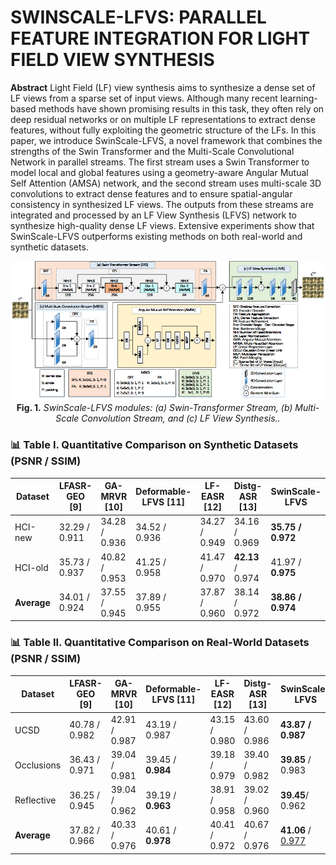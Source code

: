 
# SWINSCALE-LFVS: PARALLEL FEATURE INTEGRATION FOR LIGHT FIELD VIEW SYNTHESIS

**Abstract** 
Light Field (LF) view synthesis aims to synthesize a dense set of LF views from a sparse set of input views. Although many recent learning-based methods have shown promising results in this task, they often rely on deep residual networks or on multiple LF representations to extract dense features, without fully exploiting the geometric structure of the LFs. In this paper, we introduce SwinScale-LFVS, a novel framework that combines the strengths of the Swin Transformer and the Multi-Scale Convolutional Network in parallel streams. The first stream uses a Swin Transformer to model local and global features using a geometry-aware Angular Mutual Self Attention (AMSA) network, and the second stream uses multi-scale 3D convolutions to extract dense features and to ensure spatial-angular consistency in synthesized LF views. The outputs from these streams are integrated and processed by an LF View Synthesis (LFVS) network to synthesize high-quality dense LF views. Extensive experiments show that SwinScale-LFVS outperforms existing methods on both real-world and synthetic datasets. 

<p align="center">
  <img src="SwinScale_LFVS.png" width="800"/>
  <br>
  <b>Fig. 1.</b> <i>SwinScale-LFVS modules: (a) Swin-Transformer Stream, (b) Multi-Scale Convolution Stream, and (c) LF View Synthesis..</i>
</p>

### 📊 Table I. Quantitative Comparison on Synthetic Datasets (PSNR / SSIM)

| Dataset   | LFASR-GEO [9]  | GA-MRVR [10]  | Deformable-LFVS [11] | LF-EASR [12]  | Distg-ASR [13]  | <b>SwinScale-LFVS</b>   |
|-----------|----------------|----------------|------------------------|----------------|------------------|--------------------------|
| HCI-new   | 32.29 / 0.911  | 34.28 / 0.936  | 34.52 / 0.936         | 34.27 / 0.949  | 34.16 / 0.969    | <b>35.75 / 0.972</b>     |
| HCI-old   | 35.73 / 0.937  | 40.82 / 0.953  | 41.25 / 0.958         | 41.47 / 0.970  | <b>42.13 </b>/ 0.974 | 41.97 /<b> 0.975 </b>        |
| <b>Average</b> | 34.01 / 0.924  | 37.55 / 0.945  | 37.89 / 0.955         | 37.87 / 0.960  | 38.14 / 0.972    | <b>38.86 / 0.974</b>     |

### 📊 Table II. Quantitative Comparison on Real-World Datasets (PSNR / SSIM)

| Dataset     | LFASR-GEO [9]  | GA-MRVR [10]  | Deformable-LFVS [11] | LF-EASR [12]  | Distg-ASR [13]  | <b>SwinScale-LFVS</b>   |
|-------------|----------------|----------------|------------------------|----------------|------------------|--------------------------|
| UCSD        | 40.78 / 0.982  | 42.91 / 0.987  | 43.19 / 0.987         | 43.15 / 0.980  | 43.60 / 0.986    | <b>43.87 / 0.987</b>     |
| Occlusions  | 36.43 / 0.971  | 39.04 / 0.981  | 39.45 / <b>0.984</b>         | 39.18 / 0.979  | 39.40 / 0.982    | <b>39.85</b>  / 0.983    |
| Reflective  | 36.25 / 0.945  | 39.04 / 0.962  | 39.19 /<b> 0.963</b>         | 38.91 / 0.958  | 39.02 / 0.960    | <b>39.45</b>/ 0.962     |
| <b>Average</b> | 37.82 / 0.966  | 40.33 / 0.976  | 40.61 /<b> 0.978</b>         | 40.41 / 0.972  | 40.67 / 0.976    | <b>41.06</b> / <u>0.977</u>  
